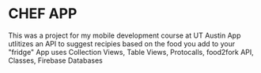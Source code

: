 # CHEF APP

This was a project for my mobile development course at UT Austin
App utlitizes an API to suggest recipies based on the food you add to your "fridge"
App uses  Collection Views, Table Views, Protocalls, food2fork API, Classes, Firebase Databases 

